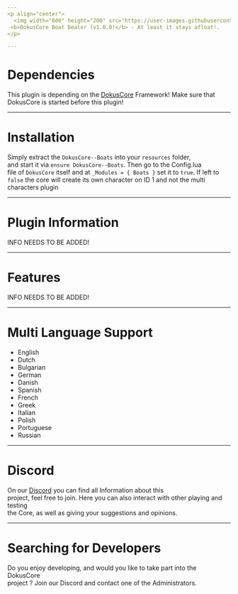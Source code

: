 ```yaml
---
<p align="center">
  <img width="600" height="200" src="https://user-images.githubusercontent.com/49053928/111937011-2e9b8080-8ac7-11eb-914a-a0d94380d611.gif"><br>
 <b>DokusCore Boat Dealer (v1.0.0)</b> - At least it stays afloat!.
</p>

---
```

# Dependencies
This plugin is depending on the [DokusCore](https://github.com/dokucore) Framework!
Make sure that DokusCore is started before this plugin!

---
# Installation
Simply extract the `DokusCore--Boats` into your `resources` folder, <br>
and start it via `ensure DokusCore--Boats`. Then go to the Config.lua <br>
file of `DokusCore` itself and at `_Modules = { Boats }` set it to `true`.
If left to `false` the core will create its own character on ID 1 and not the
multi characters plugin

---
# Plugin Information
INFO NEEDS TO BE ADDED!

---
# Features
INFO NEEDS TO BE ADDED!

---
# Multi Language Support
  - English
  - Dutch
  - Bulgarian
  - German
  - Danish
  - Spanish
  - French
  - Greek
  - Italian
  - Polish
  - Portuguese
  - Russian

---
# Discord
On our [Discord](https://discord.io/dokuscore) you can find all Information about this<br>
project, feel free to join. Here you can also interact with other playing and testing<br>
the Core, as well as giving your suggestions and opinions.

---
# Searching for Developers
Do you enjoy developing, and would you like to take part into the DokusCore<br>
project ? Join our Discord and contact one of the Administrators.
